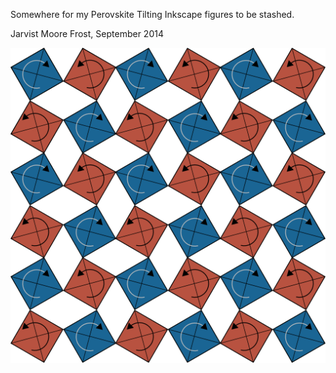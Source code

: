 Somewhere for my Perovskite Tilting Inkscape figures to be stashed.

Jarvist Moore Frost, September 2014

![May your perovskites tilt in a manner truly sublime.](/3x3_tetragonal.png?raw=true "3x3 supercell of tilted 2x2 Tetragonal unit cell")
